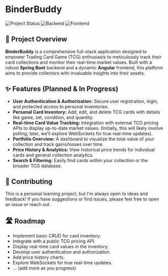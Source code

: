 # BinderBuddy

![Project Status](https://img.shields.io/badge/Status-In%20Progress-blue)
![Backend](https://img.shields.io/badge/Backend-Spring%20Boot-green)
![Frontend](https://img.shields.io/badge/Frontend-Angular-red)

## 🌟 Project Overview

**BinderBuddy** is a comprehensive full-stack application designed to empower Trading Card Game (TCG) enthusiasts to meticulously track their card collections and monitor their real-time market values. Built with a robust **Spring Boot** backend and a dynamic **Angular** frontend, this platform aims to provide collectors with invaluable insights into their assets.

## ✨ Features (Planned & In Progress)

* **User Authentication & Authorization:** Secure user registration, login, and protected access to personal inventories.
* **Personal Card Inventory:** Add, edit, and delete TCG cards with details like game, set, condition, and quantity.
* **Real-time Card Value Tracking:** Integration with external TCG pricing APIs to display up-to-date market values. (Initially, this will likely involve polling; later, we'll explore WebSockets for true real-time updates).
* **Portfolio Overview:** A dashboard to visualize the total value of your collection and track gains/losses over time.
* **Price History & Analytics:** View historical price trends for individual cards and general collection analytics.
* **Search & Filtering:** Easily find cards within your collection or the broader TCG database.

## 🤝 Contributing

This is a personal learning project, but I'm always open to ideas and feedback! If you have suggestions or find issues, please feel free to open an issue or reach out.

## 🛣️ Roadmap

* Implement basic CRUD for card inventory.
* Integrate with a public TCG pricing API.
* Display real-time card values in the inventory.
* Develop user authentication and authorization.
* Add price history charts.
* Explore WebSockets for true real-time updates.
* ... (add more as you progress)
